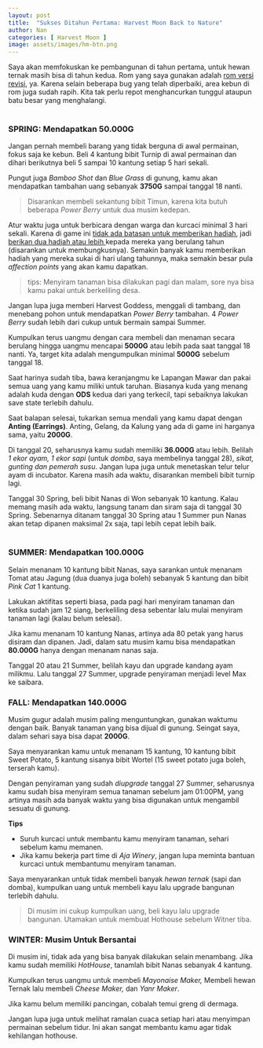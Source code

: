 ```yaml
---
layout: post
title:  "Sukses Ditahun Pertama: Harvest Moon Back to Nature"
author: Nan
categories: [ Harvest Moon ]
image: assets/images/hm-btn.png
---
```


Saya akan memfokuskan ke pembangunan di tahun pertama, untuk hewan ternak masih bisa di tahun kedua.
Rom yang saya gunakan adalah <u>rom versi revisi</u>, ya. Karena selain beberapa bug yang telah diperbaiki, area kebun di rom juga sudah rapih. Kita tak perlu repot menghancurkan tunggul ataupun batu besar yang menghalangi.
<br/>
<br/>
### SPRING: Mendapatkan 50.000G   

Jangan pernah membeli barang yang tidak berguna di awal permainan, fokus saja ke kebun. Beli 4 kantung bibit Turnip di awal permainan dan dihari berikutnya beli 5 sampai 10 kantung setiap 5 hari sekali.

Pungut juga *Bamboo Shot* dan *Blue Grass* di gunung, kamu akan mendapatkan tambahan uang sebanyak **3750G** sampai tanggal 18 nanti.

> Disarankan membeli sekantung bibit Timun, karena kita butuh beberapa *Power Berry* untuk dua musim kedepan.

Atur waktu juga untuk berbicara dengan warga dan kurcaci minimal 3 hari sekali.
Karena di game ini <u>tidak ada batasan untuk memberikan hadiah</u>, jadi <u>berikan dua hadiah atau lebih </u> kepada mereka yang berulang tahun (disarankan untuk membungkusnya).
Semakin banyak kamu memberikan hadiah yang mereka sukai di hari ulang tahunnya, maka semakin besar pula _affection points_ yang akan kamu dapatkan.

> tips: Menyiram tanaman bisa dilakukan pagi dan malam, sore nya bisa kamu pakai untuk berkeliling desa.

Jangan lupa juga memberi Harvest Goddess, menggali di tambang, dan menebang pohon untuk mendapatkan *Power Berry* tambahan.
4 *Power Berry* sudah lebih dari cukup untuk bermain sampai Summer.

Kumpulkan terus uangmu dengan cara membeli dan menaman secara berulang hingga uangmu mencapai **5000G** atau lebih pada saat tanggal 18 nanti.
Ya, target kita adalah mengumpulkan minimal **5000G** sebelum tanggal 18.

Saat harinya sudah tiba, bawa keranjangmu ke Lapangan Mawar dan pakai semua uang yang kamu miliki untuk taruhan.
Biasanya kuda yang menang adalah kuda dengan **ODS** kedua dari yang terkecil, tapi sebaiknya lakukan save state terlebih dahulu.

Saat balapan selesai, tukarkan semua mendali yang kamu dapat dengan **Anting (Earrings)**.
Anting, Gelang, da Kalung yang ada di game ini harganya sama, yaitu **2000G**.

Di tanggal 20, seharusnya kamu sudah memiliki **36.000G** atau lebih. Belilah *1 ekor ayam, 1 ekor sapi* (untuk *domba*, saya membelinya tanggal 28), *sikat, gunting dan pemerah susu*. Jangan lupa juga untuk menetaskan telur telur ayam di incubator.
Karena masih ada waktu, disarankan membeli bibit turnip lagi.

Tanggal 30 Spring, beli bibit Nanas di Won sebanyak 10 kantung. Kalau memang masih ada waktu, langsung tanam dan siram saja di tanggal 30 Spring.
Sebenarnya ditanam tanggal 30 Spring atau 1 Summer pun Nanas akan tetap dipanen maksimal 2x saja, tapi lebih cepat lebih baik.
<br/>
<br/>
### SUMMER: Mendapatkan 100.000G

Selain menanam 10 kantung bibit Nanas, saya sarankan untuk menanam Tomat atau Jagung (dua duanya juga boleh) sebanyak 5 kantung dan bibit *Pink Cat* 1 kantung.

Lakukan aktifitas seperti biasa, pada pagi hari menyiram tanaman dan ketika sudah jam 12 siang, berkeliling desa sebentar lalu mulai menyiram tanaman lagi (kalau belum selesai).

Jika kamu menanam 10 kantung Nanas, artinya ada 80 petak yang harus disiram dan dipanen. Jadi, dalam satu musim kamu bisa mendapatkan **80.000G** hanya dengan menanam nanas saja.

Tanggal 20 atau 21 Summer, belilah kayu dan upgrade kandang ayam milikmu. Lalu tanggal 27 Summer, upgrade penyiraman menjadi level Max ke saibara.


### FALL: Mendapatkan 140.000G 
Musim gugur adalah musim paling menguntungkan, gunakan waktumu dengan baik.
Banyak tanaman yang bisa dijual di gunung. Seingat saya, dalam sehari saya bisa dapat **2000G**.

Saya menyarankan kamu untuk menanam 15 kantung, 10 kantung bibit Sweet Potato, 5 kantung sisanya bibit Wortel (15 sweet potato juga boleh, terserah kamu).

Dengan penyiraman yang sudah *diupgrade* tanggal 27 Summer, seharusnya kamu sudah bisa menyiram semua tanaman sebelum  jam 01:00PM, yang artinya masih ada banyak waktu yang bisa digunakan untuk mengambil sesuatu di gunung.

**Tips**
* Suruh kurcaci untuk membantu kamu menyiram tanaman, sehari sebelum kamu memanen.
* Jika kamu bekerja part time di *Aja Winery*, jangan lupa meminta bantuan kurcaci untuk membantumu menyiram tanaman.

Saya menyarankan untuk tidak membeli banyak *hewan ternak* (sapi dan domba), kumpulkan uang untuk membeli kayu lalu upgrade bangunan terlebih dahulu.

> Di musim ini cukup kumpulkan uang, beli kayu lalu upgrade bangunan. Utamakan untuk membuat Hothouse sebelum Witner tiba.


### WINTER: Musim Untuk Bersantai 
Di musim ini, tidak ada yang bisa banyak dilakukan selain menambang. Jika kamu sudah memiliki *HotHouse*, tanamlah bibit Nanas sebanyak 4 kantung.

Kumpulkan terus uangmu untuk membeli *Mayonaise Maker,* Membeli hewan Ternak lalu membeli *Cheese Maker,* dan *Yanr Maker*.

Jika kamu belum memiliki pancingan, cobalah temui greng di dermaga.

Jangan lupa juga untuk melihat ramalan cuaca setiap hari atau menyimpan permainan sebelum tidur. Ini akan sangat membantu kamu agar tidak kehilangan hothouse.

